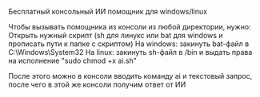 Бесплатный консольный ИИ помощник для windows/linux

Чтобы вызывать помощника из консоли из любой директории, нужно:
Открыть нужный скрипт (sh для линукс или bat для windows и прописать пути к папке с скриптом)
На windows: закинуть bat-файл в C:\Windows\System32
На linux: закинуть sh-файл в /bin и выдать права на исполнение "sudo chmod +x ai.sh"

После этого можно в консоли вводить команду ai и текстовый запрос, после чего в этой же консоли получим ответ от ИИ
